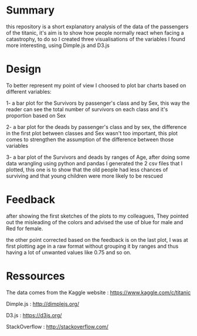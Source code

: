 # Summary

this repository is a short explanatory analysis of the data of the passengers of the titanic, it's aim is to show how people
normally react when facing a catastrophy, to do so I created three visualisations of the variables I found more interesting,
using Dimple.js and D3.js

# Design

To better represent my point of view I choosed to plot bar charts based on different variables:

1- a bar plot for the Survivors by passenger's class and by Sex, this way the reader can see the total number of survivors
on each class and it's proportion based on Sex

2- a bar plot for the deads by passenger's class and by sex, the difference in the first plot between classes and Sex wasn't 
too important, this plot comes to strengthen the assumption of the difference between those variables

3- a bar plot of the Survivors and deads by ranges of Age, after doing some data wrangling using python and pandas I generated 
the 2 csv files that I plotted, this one is to show that the old people had less chances of surviving and that young children were
more likely to be rescued

# Feedback

after showing the first sketches of the plots to my colleagues, They pointed out the misleading of the colors and advised the use
of blue for male and Red for female.

the other point corrected based on the feedback is on the last plot, I was at first plotting age in a raw format without grouping 
it by ranges and thus having a lot of unwanted values like 0.75 and so on.

# Ressources

The data comes from the Kaggle website : https://www.kaggle.com/c/titanic

Dimple.js : http://dimplejs.org/

D3.js : https://d3js.org/

StackOverflow : http://stackoverflow.com/
